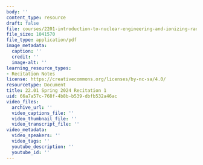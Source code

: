 ```yaml
---
body: ''
content_type: resource
draft: false
file: courses/2201-introduction-to-nuclear-engineering-and-ionizing-radiation/mit22_01_s24_rec1.pdf
file_size: 1041570
file_type: application/pdf
image_metadata:
  caption: ''
  credit: ''
  image-alt: ''
learning_resource_types:
- Recitation Notes
license: https://creativecommons.org/licenses/by-nc-sa/4.0/
resourcetype: Document
title: 22.01 Spring 2024 Recitation 1
uid: 66a7a57c-768f-4b8b-b539-dbfb532a46ac
video_files:
  archive_url: ''
  video_captions_file: ''
  video_thumbnail_file: ''
  video_transcript_file: ''
video_metadata:
  video_speakers: ''
  video_tags: ''
  youtube_description: ''
  youtube_id: ''
---
```


